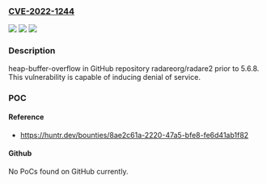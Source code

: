 ### [CVE-2022-1244](https://cve.mitre.org/cgi-bin/cvename.cgi?name=CVE-2022-1244)
![](https://img.shields.io/static/v1?label=Product&message=radareorg%2Fradare2&color=blue)
![](https://img.shields.io/static/v1?label=Version&message=n%2Fa&color=blue)
![](https://img.shields.io/static/v1?label=Vulnerability&message=CWE-122%20Heap-based%20Buffer%20Overflow&color=brighgreen)

### Description

heap-buffer-overflow in GitHub repository radareorg/radare2 prior to 5.6.8. This vulnerability is capable of inducing denial of service.

### POC

#### Reference
- https://huntr.dev/bounties/8ae2c61a-2220-47a5-bfe8-fe6d41ab1f82

#### Github
No PoCs found on GitHub currently.

